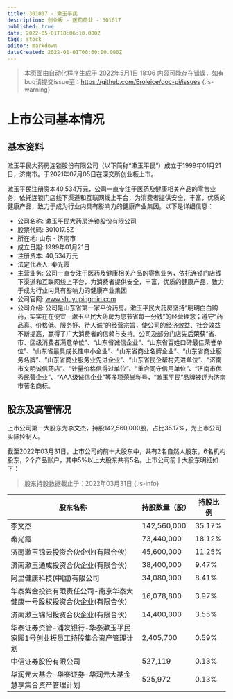 ```yaml
---
title: 301017 - 漱玉平民
description: 创业板 - 医药商业 - 301017
published: true
date: 2022-05-01T18:06:10.000Z
tags: stock
editor: markdown
dateCreated: 2022-01-01T00:00:00.000Z
---
```


> 本页面由自动化程序生成于 2022年5月1日 18:06
> 内容可能存在错误，如有bug请提交issue至：https://github.com/Eroleice/doc-pi/issues
{.is-warning}

# 上市公司基本情况

## 基本资料

漱玉平民大药房连锁股份有限公司（以下简称“漱玉平民”）成立于1999年01月21日，济南市。于2021年07月05日在深交所创业板上市。

漱玉平民注册资本40,534万元，公司一直专注于医药及健康相关产品的零售业务，依托连锁门店线下渠道和互联网线上平台，为消费者提供安全，丰富，优质的健康产品，致力于成为行业内具有影响力的健康产业集团。以下是详细信息：

- 公司名称: 漱玉平民大药房连锁股份有限公司
- 股票代码: 301017.SZ
- 所在地: 山东 - 济南市
- 成立日期: 1999年01月21日
- 注册资本: 40,534万元
- 法定代表人: 秦光霞
- 主营业务: 公司一直专注于医药及健康相关产品的零售业务，依托连锁门店线下渠道和互联网线上平台，为消费者提供安全，丰富，优质的健康产品，致力于成为行业内具有影响力的健康产业集团
- 公司官网: www.shuyupingmin.com
- 公司介绍: 公司是山东省第一家平价药房。漱玉平民大药房坚持“明明白白购药，实实在在便宜--漱玉平民大药房为您节省每一分钱”的经营理念；遵守“药品真、价格低、服务好、待人诚”的经营宗旨，使公司的经济效益、社会效益不断提高，赢得了广大消费者的信赖与支持。公司及部分门店先后荣获“省、市、区级消费者满意单位”、“山东省诚信企业”、“山东省百姓口碑最佳荣誉单位”、“山东省最具成长性中小企业”、“山东省商业名牌企业”、“山东省商业服务名牌”、“山东省商业服务业先进企业”、“山东省民企帮村先进单位”、“济南市文明诚信药店”、“计量价格信得过单位”、“重合同守信用单位”、“济南市优秀民营企业”、“AAA级诚信企业”等多项荣誉称号，“漱玉平民”品牌被评为济南市著名商标。


## 股东及高管情况

上市公司第一大股东为李文杰，持股142,560,000股，占比35.17%，为上市公司实际控制人。

截至2022年03月31日，上市公司的前十大股东中，共有2名自然人股东，6名机构股东，2个产品账户，其中5%以上大股东共有5名。上市公司前十大股东明细如下：

> 股东持股数据截止于：2022年03月31日
{.is-info}

| 股东名称 | 持股数量（股） | 持股比例 |
| --- | --- | --- |
| 李文杰 | 142,560,000 | 35.17% |
| 秦光霞 | 73,440,000 | 18.12% |
| 济南漱玉锦云投资合伙企业(有限合伙) | 45,600,000 | 11.25% |
| 济南漱玉通成投资合伙企业(有限合伙) | 38,400,000 | 9.47% |
| 阿里健康科技(中国)有限公司 | 34,080,000 | 8.41% |
| 华泰紫金投资有限责任公司-南京华泰大健康一号股权投资合伙企业(有限合伙) | 16,078,800 | 3.97% |
| 济南漱玉锦阳投资合伙企业(有限合伙) | 14,400,000 | 3.55% |
| 华泰证券资管-浦发银行-华泰漱玉平民家园1号创业板员工持股集合资产管理计划 | 2,405,700 | 0.59% |
| 中信证券股份有限公司 | 527,119 | 0.13% |
| 华润元大基金-华泰证券-华润元大基金慧享集合资产管理计划 | 525,972 | 0.13% |




